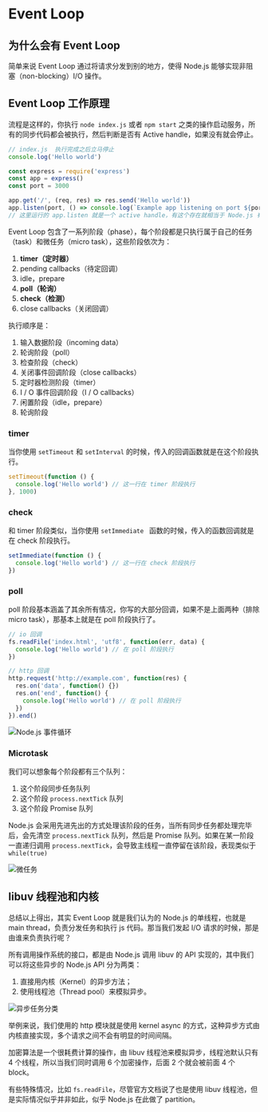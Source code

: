 # Event Loop

## 为什么会有 Event Loop

简单来说 Event Loop 通过将请求分发到别的地方，使得 Node.js 能够实现非阻塞（non-blocking）I/O 操作。

## Event Loop 工作原理

流程是这样的，你执行 `node index.js` 或者 `npm start` 之类的操作启动服务，所有的同步代码都会被执行，然后判断是否有 Active handle，如果没有就会停止。

```javascript
// index.js  执行完成之后立马停止
console.log('Hello world')

const express = require('express')
const app = express()
const port = 3000

app.get('/', (req, res) => res.send('Hello world'))
app.listen(port, () => console.log(`Example app listening on port ${port}!`))
// 这里运行的 app.listen 就是一个 active handle，有这个存在就相当于 Node.js 有理由继续运行下去，这样我们就进入了 Event Loop
```

Event Loop 包含了一系列阶段（phase），每个阶段都是只执行属于自己的任务（task）和微任务（micro task），这些阶段依次为：

1.  **timer（定时器）**
2.  pending callbacks（待定回调）
3.  idle，prepare
4.  **poll（轮询）**
5.  **check（检测）**
6.  close callbacks（关闭回调）

执行顺序是：

1.  输入数据阶段（incoming data）
2.  轮询阶段（poll）
3.  检查阶段（check）
4.  关闭事件回调阶段（close callbacks）
5.  定时器检测阶段（timer）
6.  I / O 事件回调阶段（I / O callbacks）
7.  闲置阶段（idle，prepare）
8.  轮询阶段



### timer

当你使用 `setTimeout` 和 `setInterval` 的时候，传入的回调函数就是在这个阶段执行。

```js
setTimeout(function () {
  console.log('Hello world') // 这一行在 timer 阶段执行
}, 1000)
```

### check

和 timer 阶段类似，当你使用 `setImmediate ` 函数的时候，传入的函数回调就是在 check 阶段执行。

```js
setImmediate(function () {
  console.log('Hello world') // 这一行在 check 阶段执行
})
```

### poll

poll 阶段基本涵盖了其余所有情况，你写的大部分回调，如果不是上面两种（排除 micro task），那基本上就是在 poll 阶段执行了。

```js
// io 回调
fs.readFile('index.html', 'utf8', function(err, data) {
  console.log('Hello world') // 在 poll 阶段执行
})

// http 回调
http.request('http://example.com', function(res) {
  res.on('data', function() {})
  res.on('end', function() {
    console.log('Hello world') // 在 poll 阶段执行
  })
}).end()
```

![Node.js 事件循环](https://user-gold-cdn.xitu.io/2019/8/23/16cbe07b01fc55da?imageslim)

### Microtask

我们可以想象每个阶段都有三个队列：

1.  这个阶段同步任务队列
2.  这个阶段 `process.nextTick` 队列
3.  这个阶段 Promise 队列

Node.js 会采用先进先出的方式处理该阶段的任务，当所有同步任务都处理完毕后，会先清空 `process.nextTick` 队列，然后是 Promise 队列。如果在某一阶段一直递归调用 `process.nextTick`，会导致主线程一直停留在该阶段，表现类似于`while(true)`

![微任务](https://user-gold-cdn.xitu.io/2019/8/23/16cbe07b037f976e?imageslim)



## libuv 线程池和内核

总结以上得出，其实 Event Loop 就是我们认为的 Node.js 的单线程，也就是 main thread，负责分发任务和执行 js 代码。那当我们发起 I/O 请求的时候，那是由谁来负责执行呢？

所有调用操作系统的接口，都是由 Node.js 调用 libuv 的 API 实现的，其中我们可以将这些异步的 Node.js API 分为两类：

1.  直接用内核（Kernel）的异步方法；
2.  使用线程池（Thread pool）来模拟异步。

![异步任务分类](https://user-gold-cdn.xitu.io/2019/8/23/16cbe07b038d14b4?imageslim)

举例来说，我们使用的 http 模块就是使用 kernel async 的方式，这种异步方式由内核直接实现，多个请求之间不会有明显的时间间隔。

加密算法是一个很耗费计算的操作，由 libuv 线程池来模拟异步，线程池默认只有 4 个线程，所以当我们同时调用 6 个加密操作，后面 2 个就会被前面 4 个 block。

有些特殊情况，比如 `fs.readFile`，尽管官方文档说了也是使用 libuv 线程池，但是实际情况似乎并非如此，似乎 Node.js 在此做了 partition。